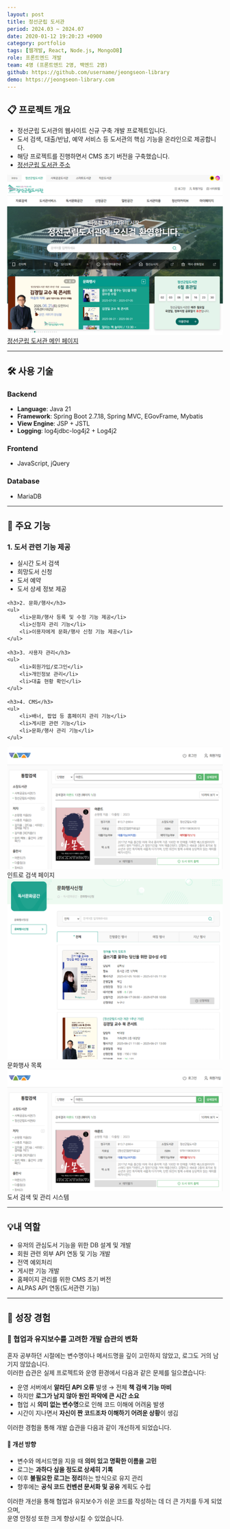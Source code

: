```yaml
---
layout: post
title: 정선군립 도서관
period: 2024.03 ~ 2024.07
date: 2020-01-12 19:20:23 +0900
category: portfolio
tags: [웹개발, React, Node.js, MongoDB]
role: 프론트엔드 개발
team: 4명 (프론트엔드 2명, 백엔드 2명)
github: https://github.com/username/jeongseon-library
demo: https://jeongseon-library.com
---
```


## 📋 프로젝트 개요

<div class="portfolio-section">
    <div class="portfolio-content">
    <ul>
        <li>정선군립 도서관의 웹사이트 신규 구축 개발 프로젝트입니다.</li>
        <li>도서 검색, 대출/반납, 예약 서비스 등 도서관의 핵심 기능을 온라인으로 제공합니다.</li>
        <li>해당 프로젝트를 진행하면서 CMS 초기 버전을 구축했습니다.</li>
        <li><a href="https://lib.jeongseon.go.kr/main" target="_blank" rel="noreferrer">정선군립 도서관 주소</a></li>
    </ul>
    </div>
    <div class="portfolio-image">
        <a href="https://lib.jeongseon.go.kr/main" target="_blank" rel="noreferrer">
            <img src="/public/img/post/06/jeongseon_main.png" alt="정선군립 도서관 메인 페이지"/>
        </a>
        <a href="https://lib.jeongseon.go.kr/main" target="_blank">
            <div class="image-caption">정선군립 도서관 메인 페이지</div>
        </a>
    </div>
</div>

---
## 🛠️ 사용 기술

<div class="technology-stack">
  <div class="stack-column">
    <h3>Backend</h3>
    <ul>
      <li><strong>Language</strong>: Java 21</li>
      <li><strong>Framework</strong>: Spring Boot 2.7.18, Spring MVC, EGovFrame, Mybatis</li>
      <li><strong>View Engine</strong>: JSP + JSTL</li>
      <li><strong>Logging</strong>: log4jdbc-log4j2 + Log4j2</li>
    </ul>
  </div>
  <div class="stack-column">
    <h3>Frontend</h3>
    <ul>
      <li>JavaScript, jQuery</li>
    </ul>
    <h3>Database</h3>
    <ul>
      <li>MariaDB</li>
    </ul>
  </div>
</div>

---

## 🎯 주요 기능

<div class="portfolio-section">
    <div class="portfolio-content">
    <h3>1. 도서 관련 기능 제공</h3>
    <ul>
        <li>실시간 도서 검색</li>
        <li>희망도서 신청</li>
        <li>도서 예약</li>
        <li>도서 상세 정보 제공</li>
    </ul>

    <h3>2. 문화/행사</h3>
    <ul>
        <li>문화/행사 등록 및 수정 기능 제공</li>
        <li>신청자 관리 기능</li>
        <li>이용자에게 문화/행사 신청 기능 제공</li>
    </ul>

    <h3>3. 사용자 관리</h3>
    <ul>
        <li>회원가입/로그인</li>
        <li>개인정보 관리</li>
        <li>대출 현황 확인</li>
    </ul>

    <h3>4. CMS</h3>
    <ul>
        <li>배너, 팝업 등 홈페이지 관리 기능</li>
        <li>게시판 관련 기능</li>
        <li>문화/행사 관리 기능</li>
    </ul>
</div>
    <div class="portfolio-image">
        <div class="image-group">
            <img src="/public/img/post/06/jeongseon_intro_search.png" alt="인트로 검색">
            <div class="image-caption">인트로 검색 페이지</div>
        </div>
        <div class="image-group">
            <img src="/public/img/post/06/jeongseon_culture_list.png" alt="문화행사 목록 이미지">
            <div class="image-caption">문화행사 목록</div>
        </div>
        <div class="image-group">
            <img src="/public/img/post/06/jeongseon_intro_search.png" alt="도서 검색 및 관리 시스템">
            <div class="image-caption">도서 검색 및 관리 시스템</div>
        </div>
    </div>
</div>

---

## 💡내 역할

- 유저의 관심도서 기능을 위한 DB 설계 및 개발
- 회원 관련 외부 API 연동 및 기능 개발 
- 전역 예외처리
- 게시판 기능 개발
- 홈페이지 관리를 위한 CMS 초기 버전
- ALPAS API 연동(도서관련 기능)

---

## 🌲 성장 경험


### 📌 협업과 유지보수를 고려한 개발 습관의 변화

혼자 공부하던 시절에는 변수명이나 메서드명을 깊이 고민하지 않았고, 로그도 거의 남기지 않았습니다.  
이러한 습관은 실제 프로젝트와 운영 환경에서 다음과 같은 문제를 일으켰습니다:

- 운영 서버에서 **알라딘 API 오류** 발생 → 전체 **책 검색 기능 마비**
- 하지만 **로그가 남지 않아 원인 파악에 큰 시간 소요**
- 협업 시 **의미 없는 변수명**으로 인해 코드 이해에 어려움 발생
- 시간이 지나면서 **자신이 짠 코드조차 이해하기 어려운 상황**이 생김

이러한 경험을 통해 개발 습관을 다음과 같이 개선하게 되었습니다.

#### 🔄 개선 방향

- 변수와 메서드명을 지을 때 **의미 있고 명확한 이름을 고민**
- 로그는 **과하다 싶을 정도로 상세히 기록**
- 이후 **불필요한 로그는 정리**하는 방식으로 유지 관리
- 향후에는 **공식 코드 컨벤션 문서화 및 공유** 계획도 수립

이러한 개선을 통해 협업과 유지보수가 쉬운 코드를 작성하는 데 더 큰 가치를 두게 되었으며,  
운영 안정성 또한 크게 향상시킬 수 있었습니다.


